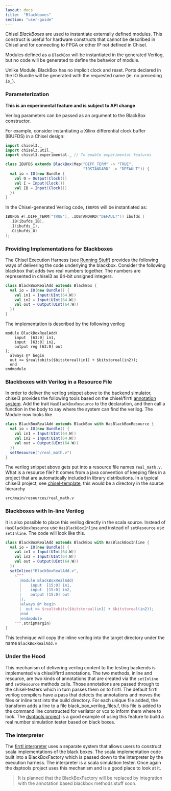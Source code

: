 ```yaml
---
layout: docs
title:  "Blackboxes"
section: "user-guide"
---
```

Chisel *BlackBoxes* are used to instantiate externally defined modules. This construct is useful
for hardware constructs that cannot be described in Chisel and for connecting to FPGA or other IP not defined in Chisel.

Modules defined as a `BlackBox` will be instantiated in the generated Verilog, but no code
will be generated to define the behavior of module.

Unlike Module, BlackBox has no implicit clock and reset. Ports declared
in the IO Bundle will be generated with the requested name (ie. no preceding `io_`).

### Parameterization

**This is an experimental feature and is subject to API change**

Verilog parameters can be passed as an argument to the BlackBox constructor.

For example, consider instantiating a Xilinx differential clock buffer (IBUFDS) in a Chisel design:

```scala
import chisel3._
import chisel3.util._
import chisel3.experimental._ // To enable experimental features

class IBUFDS extends BlackBox(Map("DIFF_TERM" -> "TRUE",
                                  "IOSTANDARD" -> "DEFAULT")) {
  val io = IO(new Bundle {
    val O = Output(Clock())
    val I = Input(Clock())
    val IB = Input(Clock())
  })
}
```

In the Chisel-generated Verilog code, `IBUFDS` will be instantiated as:

```verilog
IBUFDS #(.DIFF_TERM("TRUE"), .IOSTANDARD("DEFAULT")) ibufds (
  .IB(ibufds_IB),
  .I(ibufds_I),
  .O(ibufds_O)
);
```

### Providing Implementations for Blackboxes
The Chisel Execution Harness (see [Running Stuff](Running-Stuff)) provides the following ways of delivering the code underlying the blackbox.  Consider the following blackbox that adds two real numbers together.  The numbers are represented in chisel3 as 64-bit unsigned integers.
```scala
class BlackBoxRealAdd extends BlackBox {
  val io = IO(new Bundle() {
    val in1 = Input(UInt(64.W))
    val in2 = Input(UInt(64.W))
    val out = Output(UInt(64.W))
  })
}
```
The implementation is described by the following verilog
```
module BlackBoxRealAdd(
    input  [63:0] in1,
    input  [63:0] in2,
    output reg [63:0] out
);
  always @* begin
  out <= $realtobits($bitstoreal(in1) + $bitstoreal(in2));
  end
endmodule
```

### Blackboxes with Verilog in a Resource File
In order to deliver the verilog snippet above to the backend simulator, chisel3 provides the following tools based on the chisel/firrtl [annotation system](Annotations-Extending-Chisel-and-Firrtl).  Add the trait ```HasBlackBoxResource``` to the declaration, and then call a function in the body to say where the system can find the verilog.  The Module now looks like
```scala
class BlackBoxRealAdd extends BlackBox with HasBlackBoxResource {
  val io = IO(new Bundle() {
    val in1 = Input(UInt(64.W))
    val in2 = Input(UInt(64.W))
    val out = Output(UInt(64.W))
  })
  setResource("/real_math.v")
}
```
The verilog snippet above gets put into a resource file names ```real_math.v```.  What is a resource file? It comes from a java convention of keeping files in a project that are automatically included in library distributions. In a typical chisel3 project, see [chisel-template](https://github.com/ucb-bar/chisel-template), this would be a directory in the source hierarchy
```
src/main/resources/real_math.v
```

### Blackboxes with In-line Verilog
It is also possible to place this verilog directly in the scala source.  Instead of ```HasBlackBoxResource``` use ```HasBlackBoxInline``` and instead of ```setResource``` use ```setInline```.  The code will look like this.
```scala
class BlackBoxRealAdd extends BlackBox with HasBlackBoxInline {
  val io = IO(new Bundle() {
    val in1 = Input(UInt(64.W))
    val in2 = Input(UInt(64.W))
    val out = Output(UInt(64.W))
  })
  setInline("BlackBoxRealAdd.v",
    s"""
      |module BlackBoxRealAdd(
      |    input  [15:0] in1,
      |    input  [15:0] in2,
      |    output [15:0] out
      |);
      |always @* begin
      |  out <= $realtobits($bitstoreal(in1) + $bitstoreal(in2));
      |end
      |endmodule
    """.stripMargin)
}
```
This technique will copy the inline verilog into the target directory under the name ```BlackBoxRealAdd.v```

### Under the Hood
This mechanism of delivering verilog content to the testing backends is implemented via chisel/firrtl annotations.  The two methods, inline and resource, are two kinds of annotations that are created via the ```setInline``` and ```setResource``` methods calls.  Those annotations are passed through to the chisel-testers which in turn passes them on to firrtl.  The default firrtl verilog compilers have a pass that detects the annotations and moves the files or inline test into the build directory.  For each unique file added, the transform adds a line to a file black_box_verilog_files.f, this file is added to the command line constructed for verilator or vcs to inform them where to look.
The [dsptools project](/ucb-bar/dsptools) is a good example of using this feature to build a real number simulation tester based on black boxes.

### The interpreter
The [firrtl interpreter](/ucb-bar/firrtl-interpreter) uses a separate system that allows users to construct scala implementations of the black boxes.  The scala implementation code built into a BlackBoxFactory which is passed down to the interpreter by the execution harness.  The interpreter is a scala simulation tester.  Once again the dsptools project uses this mechanism and is a good place to look at it.
> It is planned that the BlackBoxFactory will be replaced by integration with the annotation based blackbox methods stuff soon.
